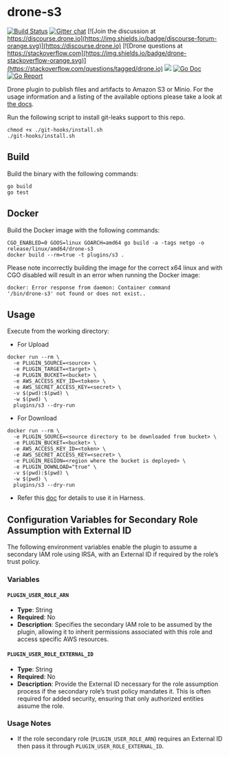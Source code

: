 # drone-s3

[![Build Status](http://cloud.drone.io/api/badges/drone-plugins/drone-s3/status.svg)](http://cloud.drone.io/drone-plugins/drone-s3)
[![Gitter chat](https://badges.gitter.im/drone/drone.png)](https://gitter.im/drone/drone)
[![Join the discussion at https://discourse.drone.io](https://img.shields.io/badge/discourse-forum-orange.svg)](https://discourse.drone.io)
[![Drone questions at https://stackoverflow.com](https://img.shields.io/badge/drone-stackoverflow-orange.svg)](https://stackoverflow.com/questions/tagged/drone.io)
[![](https://images.microbadger.com/badges/image/plugins/s3.svg)](https://microbadger.com/images/plugins/s3 "Get your own image badge on microbadger.com")
[![Go Doc](https://godoc.org/github.com/drone-plugins/drone-s3?status.svg)](http://godoc.org/github.com/drone-plugins/drone-s3)
[![Go Report](https://goreportcard.com/badge/github.com/drone-plugins/drone-s3)](https://goreportcard.com/report/github.com/drone-plugins/drone-s3)

Drone plugin to publish files and artifacts to Amazon S3 or Minio. For the
usage information and a listing of the available options please take a look at
[the docs](http://plugins.drone.io/drone-plugins/drone-s3/).

Run the following script to install git-leaks support to this repo.
```
chmod +x ./git-hooks/install.sh
./git-hooks/install.sh
```

## Build

Build the binary with the following commands:

```
go build
go test
```

## Docker

Build the Docker image with the following commands:

```
CGO_ENABLED=0 GOOS=linux GOARCH=amd64 go build -a -tags netgo -o release/linux/amd64/drone-s3
docker build --rm=true -t plugins/s3 .
```

Please note incorrectly building the image for the correct x64 linux and with
CGO disabled will result in an error when running the Docker image:

```
docker: Error response from daemon: Container command
'/bin/drone-s3' not found or does not exist..
```

## Usage

Execute from the working directory:

* For Upload
```
docker run --rm \
  -e PLUGIN_SOURCE=<source> \
  -e PLUGIN_TARGET=<target> \
  -e PLUGIN_BUCKET=<bucket> \
  -e AWS_ACCESS_KEY_ID=<token> \
  -e AWS_SECRET_ACCESS_KEY=<secret> \
  -v $(pwd):$(pwd) \
  -w $(pwd) \
  plugins/s3 --dry-run
```

* For Download
```
docker run --rm \
  -e PLUGIN_SOURCE=<source directory to be downloaded from bucket> \
  -e PLUGIN_BUCKET=<bucket> \
  -e AWS_ACCESS_KEY_ID=<token> \
  -e AWS_SECRET_ACCESS_KEY=<secret> \
  -e PLUGIN_REGION=<region where the bucket is deployed> \
  -e PLUGIN_DOWNLOAD="true" \
  -v $(pwd):$(pwd) \
  -w $(pwd) \
  plugins/s3 --dry-run
```

- Refer this [doc](https://developer.harness.io/docs/continuous-integration/use-ci/build-and-upload-artifacts/upload-artifacts/upload-artifacts-to-s3/) for details to use it in Harness. 

## Configuration Variables for Secondary Role Assumption with External ID

The following environment variables enable the plugin to assume a secondary IAM role using IRSA, with an External ID if required by the role’s trust policy.

### Variables

#### `PLUGIN_USER_ROLE_ARN`

- **Type**: String
- **Required**: No
- **Description**: Specifies the secondary IAM role to be assumed by the plugin, allowing it to inherit permissions associated with this role and access specific AWS resources.

#### `PLUGIN_USER_ROLE_EXTERNAL_ID`

- **Type**: String
- **Required**: No
- **Description**: Provide the External ID necessary for the role assumption process if the secondary role’s trust policy mandates it. This is often required for added security, ensuring that only authorized entities assume the role.

### Usage Notes

- If the role secondary role (`PLUGIN_USER_ROLE_ARN`) requires an External ID then pass it through `PLUGIN_USER_ROLE_EXTERNAL_ID`.
